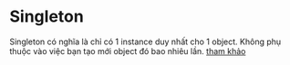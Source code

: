 # Singleton
Singleton có nghĩa là chỉ có 1 instance duy nhất cho 1 object. Không phụ thuộc vào việc bạn tạo mới object đó bao nhiêu lần. [tham khảo](https://viblo.asia/p/tim-hieu-singleton-pattern-MVpeKPAOkKd)